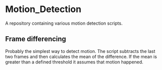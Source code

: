 # Motion_Detection
A repository containing various motion detection scripts.

## Frame differencing ##
Probably the simplest way to detect motion. The script subtracts the last two frames and then calculates the mean of the difference. If the mean is greater than a defined threshold it assumes that motion happened. 
